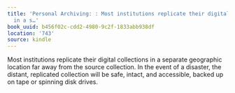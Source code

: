 ```yaml
---
title: 'Personal Archiving: : Most institutions replicate their digital collections
  in a s…'
book_uuid: b456f02c-cdd2-4980-9c2f-1833abb938df
location: '743'
source: kindle
---
```


Most institutions replicate their digital collections in a separate geographic location far away from the source collection. In the event of a disaster, the distant, replicated collection will be safe, intact, and accessible, backed up on tape or spinning disk drives.